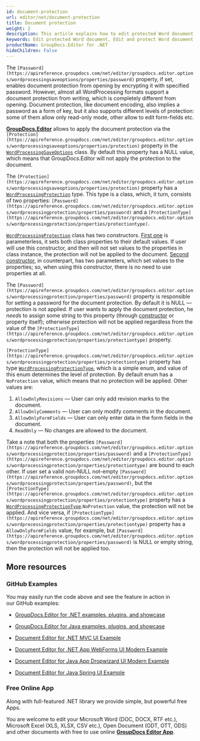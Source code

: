 ```yaml
---
id: document-protection
url: editor/net/document-protection
title: Document protection
weight: 2
description: This article explains how to edit protected Word document, allow or restrict document editing features like adding comments or filling form fields using GroupDocs.Editor for .NET API.
keywords: Edit protected Word document, Edit and protect Word document
productName: GroupDocs.Editor for .NET
hideChildren: False
---
```

The `[Password](https://apireference.groupdocs.com/net/editor/groupdocs.editor.options/wordprocessingsaveoptions/properties/password)` property, if set, enables document protection from opening by encrypting it with specified password. However, almost all WordProcessing formats support a document protection from writing, which is completely different from opening. Document protection, like document encoding, also implies a password as a form of key, but it also supports different levels of protection: some of them allow only read-only mode, other allow to edit form-fields etc.

[**GroupDocs.Editor**](https://products.groupdocs.com/editor/net) allows to apply the document protection via the `[Protection](https://apireference.groupdocs.com/net/editor/groupdocs.editor.options/wordprocessingsaveoptions/properties/protection)` property in the [`WordProcessingSaveOptions`](https://apireference.groupdocs.com/net/editor/groupdocs.editor.options/wordprocessingsaveoptions) class. By default this property has a NULL value, which means that GroupDocs.Editor will not apply the protection to the document.

The `[Protection](https://apireference.groupdocs.com/net/editor/groupdocs.editor.options/wordprocessingsaveoptions/properties/protection)` property has a [`WordProcessingProtection`](https://apireference.groupdocs.com/net/editor/groupdocs.editor.options/wordprocessingprotection) type. This type is a class, which, it turn, consists of two properties: `[Password](https://apireference.groupdocs.com/net/editor/groupdocs.editor.options/wordprocessingprotection/properties/password)` and a `[ProtectionType](https://apireference.groupdocs.com/net/editor/groupdocs.editor.options/wordprocessingprotection/properties/protectiontype)`.

[`WordProcessingProtection`](https://apireference.groupdocs.com/net/editor/groupdocs.editor.options/wordprocessingprotection) class has two constructors. [First one](https://apireference.groupdocs.com/net/editor/groupdocs.editor.options/wordprocessingprotection/constructors/main) is parameterless, it sets both class properties to their default values. If user will use this constructor, and then will not set values to the properties in class instance, the protection will not be applied to the document. [Second constructor](https://apireference.groupdocs.com/net/editor/groupdocs.editor.options/wordprocessingprotection/constructors/1), in counterpart, has two parameters, which set values to the properties; so, when using this constructor, there is no need to use properties at all.

The `[Password](https://apireference.groupdocs.com/net/editor/groupdocs.editor.options/wordprocessingprotection/properties/password)` property is responsible for setting a password for the document protection. By default it is NULL — protection is not applied. If user wants to apply the document protection, he *needs* to assign some string to this property (through [constructor](https://apireference.groupdocs.com/net/editor/groupdocs.editor.options/wordprocessingprotection/constructors/1) or property itself); otherwise protection will not be applied regardless from the value of the `[ProtectionType](https://apireference.groupdocs.com/net/editor/groupdocs.editor.options/wordprocessingprotection/properties/protectiontype)` property.

`[ProtectionType](https://apireference.groupdocs.com/net/editor/groupdocs.editor.options/wordprocessingprotection/properties/protectiontype)` property has type [`WordProcessingProtectionType`](https://apireference.groupdocs.com/net/editor/groupdocs.editor.options/wordprocessingprotectiontype), which is a simple enum, and value of this enum determines the level of protection. By default enum has a `NoProtection` value, which means that no protection will be applied. Other values are:

1.  `AllowOnlyRevisions` — User can only add revision marks to the document.
2.  `AllowOnlyComments` — User can only modify comments in the document.
3.  `AllowOnlyFormFields` — User can only enter data in the form fields in the document.
4.  `ReadOnly` — No changes are allowed to the document.

Take a note that both the properties `[Password](https://apireference.groupdocs.com/net/editor/groupdocs.editor.options/wordprocessingprotection/properties/password)` and a `[ProtectionType](https://apireference.groupdocs.com/net/editor/groupdocs.editor.options/wordprocessingprotection/properties/protectiontype)` are bound to each other. If user set a valid non-NULL not-empty `[Password](https://apireference.groupdocs.com/net/editor/groupdocs.editor.options/wordprocessingprotection/properties/password)`, but the `[ProtectionType](https://apireference.groupdocs.com/net/editor/groupdocs.editor.options/wordprocessingprotection/properties/protectiontype)` property has a [`WordProcessingProtectionType`](https://apireference.groupdocs.com/net/editor/groupdocs.editor.options/wordprocessingprotectiontype).`NoProtection` value, the protection will not be applied. And vice versa, if `[ProtectionType](https://apireference.groupdocs.com/net/editor/groupdocs.editor.options/wordprocessingprotection/properties/protectiontype)` property has a `AllowOnlyFormFields` value, for example, but `[Password](https://apireference.groupdocs.com/net/editor/groupdocs.editor.options/wordprocessingprotection/properties/password)` is NULL or empty string, then the protection will not be applied too.

## More resources

### GitHub Examples

You may easily run the code above and see the feature in action in our GitHub examples:

*   [GroupDocs.Editor for .NET examples, plugins, and showcase](https://github.com/groupdocs-editor/GroupDocs.Editor-for-.NET)
    
*   [GroupDocs.Editor for Java examples, plugins, and showcase](https://github.com/groupdocs-editor/GroupDocs.Editor-for-Java)
    
*   [Document Editor for .NET MVC UI Example](https://github.com/groupdocs-editor/GroupDocs.Editor-for-.NET-MVC) 
    
*   [Document Editor for .NET App WebForms UI Modern Example](https://github.com/groupdocs-editor/GroupDocs.Editor-for-.NET-WebForms)
    
*   [Document Editor for Java App Dropwizard UI Modern Example](https://github.com/groupdocs-editor/GroupDocs.Editor-for-Java-Dropwizard)
    
*   [Document Editor for Java Spring UI Example](https://github.com/groupdocs-editor/GroupDocs.Editor-for-Java-Spring)
    

### Free Online App

Along with full-featured .NET library we provide simple, but powerful free Apps.

You are welcome to edit your Microsoft Word (DOC, DOCX, RTF etc.), Microsoft Excel (XLS, XLSX, CSV etc.), Open Document (ODT, OTT, ODS) and other documents with free to use online **[GroupDocs Editor App](https://products.groupdocs.app/editor)**.
